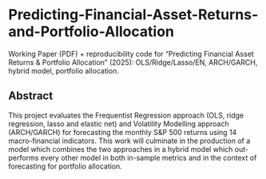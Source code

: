 # Predicting-Financial-Asset-Returns-and-Portfolio-Allocation
Working Paper (PDF) + reproducibility code for “Predicting Financial Asset Returns &amp; Portfolio Allocation” (2025): OLS/Ridge/Lasso/EN, ARCH/GARCH, hybrid model, portfolio allocation.

## Abstract
This project evaluates the Frequentist Regression approach (OLS, ridge regression, lasso and elastic net) and Volatility Modelling approach (ARCH/GARCH) for forecasting the monthly S&P 500 returns using 14 macro-financial indicators. This work will culminate in the production of a model which combines the two approaches in a hybrid model which out-performs every other model in both in-sample metrics and in the context of forecasting for portfolio allocation.

